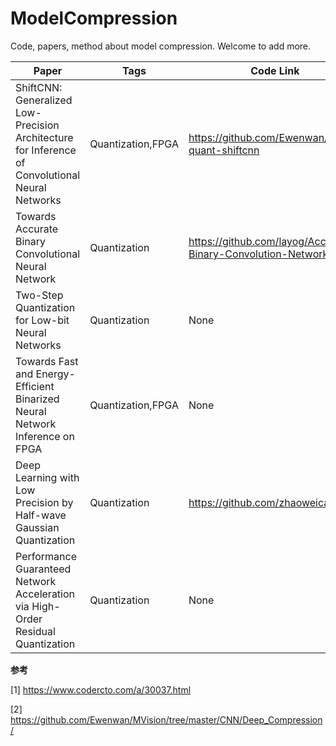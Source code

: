 # ModelCompression
Code, papers, method about model compression. Welcome to add more.

| Paper                                                        | Tags              | Code Link                                                    | Years |
| ------------------------------------------------------------ | ----------------- | ------------------------------------------------------------ | ----- |
| ShiftCNN: Generalized Low-Precision Architecture for Inference of Convolutional Neural Networks | Quantization,FPGA | https://github.com/Ewenwan/caffe-quant-shiftcnn              | 2017  |
| Towards Accurate Binary Convolutional Neural Network         | Quantization      | https://github.com/layog/Accurate-Binary-Convolution-Network | 2017  |
| Two-Step Quantization for Low-bit Neural Networks            | Quantization      | None                                                         | 2018  |
| Towards Fast and Energy-Efficient Binarized Neural Network Inference on FPGA | Quantization,FPGA | None                                                         | 2018  |
| Deep Learning with Low Precision by Half-wave Gaussian Quantization | Quantization      | https://github.com/zhaoweicai/hwgq                           | 2017  |
| Performance Guaranteed Network Acceleration via High-Order Residual Quantization | Quantization      | None                                                         | 2017  |

**参考**

[1] https://www.codercto.com/a/30037.html

[2] https://github.com/Ewenwan/MVision/tree/master/CNN/Deep_Compression/